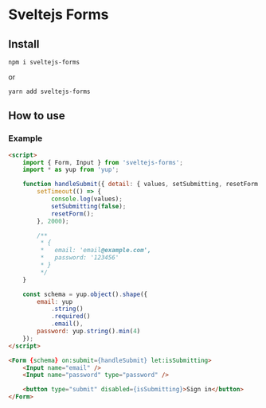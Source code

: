# Sveltejs Forms

## Install

`npm i sveltejs-forms`

or

`yarn add sveltejs-forms`

## How to use

### Example

```html
<script>
	import { Form, Input } from 'sveltejs-forms';
	import * as yup from 'yup';

	function handleSubmit({ detail: { values, setSubmitting, resetForm } }) {
		setTimeout(() => {
			console.log(values);
			setSubmitting(false);
			resetForm();
		}, 2000);

		/**
		 * {
		 *   email: 'email@example.com',
		 *   password: '123456'
		 * }
		 */
	}

	const schema = yup.object().shape({
		email: yup
			.string()
			.required()
			.email(),
		password: yup.string().min(4)
	});
</script>

<Form {schema} on:submit={handleSubmit} let:isSubmitting>
	<Input name="email" />
	<Input name="password" type="password" />

	<button type="submit" disabled={isSubmitting}>Sign in</button>
</Form>
```
